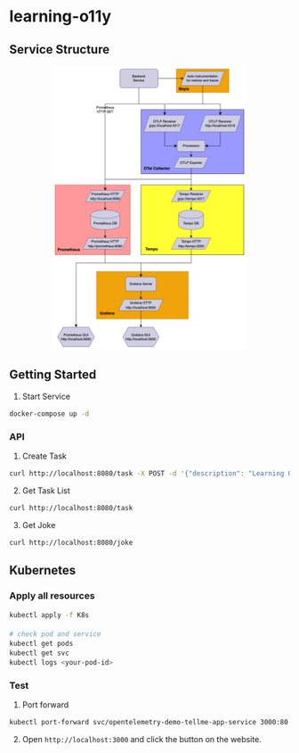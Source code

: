 # learning-o11y

## Service Structure

<p align="center">
    <img src="./figure/structure.png" width="350">
</p>

## Getting Started

1. Start Service

```sh
docker-compose up -d
```

### API

1. Create Task

```sh
curl http://localhost:8080/task -X POST -d '{"description": "Learning Observability"}'
```

2. Get Task List

```sh
curl http://localhost:8080/task
```

3. Get Joke

```sh
curl http://localhost:8080/joke
```

## Kubernetes

### Apply all resources

```sh
kubectl apply -f K8s

# check pod and service
kubectl get pods
kubectl get svc
kubectl logs <your-pod-id>
```

### Test

1. Port forward

```sh
kubectl port-forward svc/opentelemetry-demo-tellme-app-service 3000:80
```

2. Open `http://localhost:3000` and click the button on the website.
